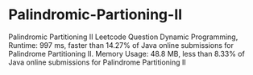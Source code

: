 # Palindromic-Partioning-II
Palindromic Partitioning II Leetcode Question Dynamic Programming, Runtime: 997 ms, faster than 14.27% of Java online submissions for Palindrome Partitioning II. Memory Usage: 48.8 MB, less than 8.33% of Java online submissions for Palindrome Partitioning II 
